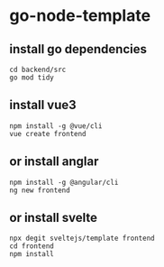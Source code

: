 # go-node-template

## install go dependencies

```
cd backend/src
go mod tidy
```

## install vue3

```
npm install -g @vue/cli
vue create frontend
```

## or install anglar

```
npm install -g @angular/cli
ng new frontend
```

## or install svelte

```
npx degit sveltejs/template frontend
cd frontend
npm install
```